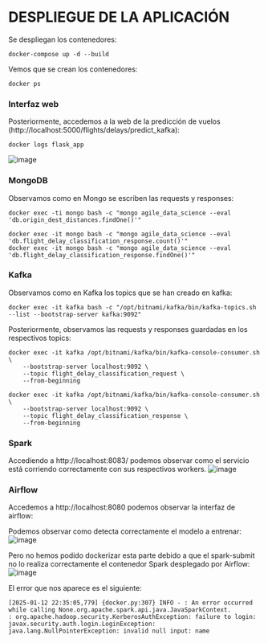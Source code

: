# DESPLIEGUE DE LA APLICACIÓN
Se despliegan los contenedores:
```
docker-compose up -d --build
```
Vemos que se crean los contenedores:
```
docker ps
```
### Interfaz web
Posteriormente, accedemos a la web de la predicción de vuelos (http://localhost:5000/flights/delays/predict_kafka):
```
docker logs flask_app
```
![image](https://github.com/user-attachments/assets/2291aaa4-2db5-4725-964a-3b438375b102)

### MongoDB
Observamos como en Mongo se escriben las requests y responses:
```
docker exec -ti mongo bash -c "mongo agile_data_science --eval 'db.origin_dest_distances.findOne()'"
```
```
docker exec -it mongo bash -c "mongo agile_data_science --eval 'db.flight_delay_classification_response.count()'"
docker exec -it mongo bash -c "mongo agile_data_science --eval 'db.flight_delay_classification_response.findOne()'"
```
### Kafka
Observamos como en Kafka los topics que se han creado en kafka:
```
docker exec -it kafka bash -c "/opt/bitnami/kafka/bin/kafka-topics.sh --list --bootstrap-server kafka:9092"
```
Posteriormente, observamos las requests y responses guardadas en los respectivos topics:
```
docker exec -it kafka /opt/bitnami/kafka/bin/kafka-console-consumer.sh \
    --bootstrap-server localhost:9092 \
    --topic flight_delay_classification_request \
    --from-beginning
```
```
docker exec -it kafka /opt/bitnami/kafka/bin/kafka-console-consumer.sh \
    --bootstrap-server localhost:9092 \
    --topic flight_delay_classification_response \
    --from-beginning
```

### Spark
Accediendo a http://localhost:8083/ podemos observar como el servicio está corriendo correctamente con sus respectivos workers.
![image](https://github.com/user-attachments/assets/3f7816a9-3f6a-4cb6-948c-e91b46817072)

### Airflow
Accedemos a http://localhost:8080 podemos observar la interfaz de airflow:

Podemos observar como detecta correctamente el modelo a entrenar:
![image](https://github.com/user-attachments/assets/3ee9f8a0-a976-49b4-b3bd-1a54d9af3e6c)

Pero no hemos podido dockerizar esta parte debido a que el spark-submit no lo realiza correctamente el contenedor Spark desplegado por Airflow:
![image](https://github.com/user-attachments/assets/849b0e96-fd75-45e2-abda-963fc0a8a9dc)

El error que nos aparece es el siguiente:
```
[2025-01-12 22:35:05,779] {docker.py:307} INFO - : An error occurred while calling None.org.apache.spark.api.java.JavaSparkContext.
: org.apache.hadoop.security.KerberosAuthException: failure to login: javax.security.auth.login.LoginException: java.lang.NullPointerException: invalid null input: name
```
